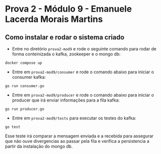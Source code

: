 # Prova 2 - Módulo 9 - Emanuele Lacerda Morais Martins

## Como instalar e rodar o sistema criado

- Entre no diretório `prova2-mod9` e rode o seguinte comando para rodar de forma conteinizada o kafka, zookeeper e o mongo db:

``` 
docker compose up
```

- Entre em `prova2-mod9/consumer` e rode o comando abaixo para iniciar o consumer kafka:

``` 
go run consumer.go
```

- Entre em `prova2-mod9/producer` e rode o comando abaixo para iniciar o producer que irá enviar informações para a fila kafka:

``` 
go run producer.go
```

- Entre em `prova2-mod9/tests` para executar os testes do kafka:

``` 
go test
```

Esse teste irá comparar a mensagem enviada e a recebida para assegurar que não ouve divergencias ao passar pela fila e verifica a persistencia a partir da instalação do mongo db.